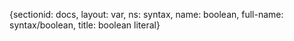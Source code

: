 {sectionid: docs, layout: var, ns: syntax, name: boolean, full-name: syntax/boolean,
  title: boolean literal}
